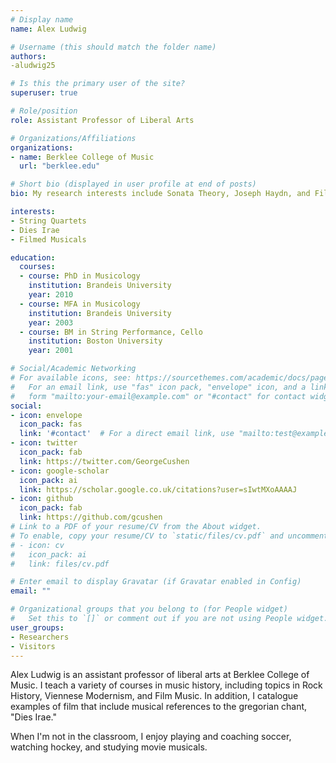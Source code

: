 ```yaml
---
# Display name
name: Alex Ludwig

# Username (this should match the folder name)
authors:
-aludwig25

# Is this the primary user of the site?
superuser: true

# Role/position
role: Assistant Professor of Liberal Arts

# Organizations/Affiliations
organizations:
- name: Berklee College of Music
  url: "berklee.edu"

# Short bio (displayed in user profile at end of posts)
bio: My research interests include Sonata Theory, Joseph Haydn, and Film Music.

interests:
- String Quartets
- Dies Irae
- Filmed Musicals

education:
  courses:
  - course: PhD in Musicology
    institution: Brandeis University
    year: 2010
  - course: MFA in Musicology
    institution: Brandeis University
    year: 2003
  - course: BM in String Performance, Cello
    institution: Boston University
    year: 2001

# Social/Academic Networking
# For available icons, see: https://sourcethemes.com/academic/docs/page-builder/#icons
#   For an email link, use "fas" icon pack, "envelope" icon, and a link in the
#   form "mailto:your-email@example.com" or "#contact" for contact widget.
social:
- icon: envelope
  icon_pack: fas
  link: '#contact'  # For a direct email link, use "mailto:test@example.org".
- icon: twitter
  icon_pack: fab
  link: https://twitter.com/GeorgeCushen
- icon: google-scholar
  icon_pack: ai
  link: https://scholar.google.co.uk/citations?user=sIwtMXoAAAAJ
- icon: github
  icon_pack: fab
  link: https://github.com/gcushen
# Link to a PDF of your resume/CV from the About widget.
# To enable, copy your resume/CV to `static/files/cv.pdf` and uncomment the lines below.
# - icon: cv
#   icon_pack: ai
#   link: files/cv.pdf

# Enter email to display Gravatar (if Gravatar enabled in Config)
email: ""

# Organizational groups that you belong to (for People widget)
#   Set this to `[]` or comment out if you are not using People widget.
user_groups:
- Researchers
- Visitors
---
```


Alex Ludwig is an assistant professor of liberal arts at Berklee College of Music. I teach a variety of courses in music history, including topics in Rock History, Viennese Modernism, and Film Music. In addition, I catalogue examples of film that include musical references to the gregorian chant, "Dies Irae."  

When I'm not in the classroom, I enjoy playing and coaching soccer, watching hockey, and studying movie musicals. 
